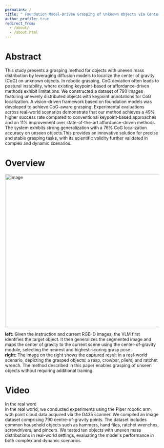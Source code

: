 ```yaml
---
permalink: /
title: " Foundation Model-Driven Grasping of Unknown Objects via Center of Gravity Estimation"
author_profile: true
redirect_from: 
  - /about/
  - /about.html
---
```


# Abstract

This study presents a grasping method for objects with uneven mass distribution by leveraging diffusion models to localize the center of gravity (CoG) on unknown objects. In robotic grasping, CoG deviation often leads to postural instability, where existing keypoint-based or affordance-driven methods exhibit limitations. We constructed a dataset of 790 images featuring unevenly distributed objects with keypoint annotations for CoG localization. A vision-driven framework based on foundation models was developed to achieve CoG-aware grasping. Experimental evaluations across real-world scenarios demonstrate that our method achieves a 49\% higher success rate compared to conventional keypoint-based approaches and an 11\% improvement over state-of-the-art affordance-driven methods. The system exhibits strong generalization with a 76\% CoG localization accuracy on unseen objects.This provides an innovative solution for precise and stable grasping tasks, with its scientific validity further validated in complex and dynamic scenarios.  


# Overview

<img width="1280" height="499" alt="image" src="https://github.com/user-attachments/assets/60ac5246-157d-4f4e-9170-4d51149231e8" />

**left:** Given the instruction and current RGB-D images, the VLM first identifies the target object. It then generalizes the segmented image and maps the center of gravity to the current scene using the center-of-gravity module, selecting the nearest and highest-scoring grasp pose.    
**right:** The image on the right shows the captured result in a real-world scenario, depicting the grasped objects: a rasp, crowbar, pliers, and ratchet wrench. The method described in this paper enables grasping of unseen objects without requiring additional training.  

# Video
In the real word  
In the real world, we conducted experiments using the Piper robotic arm, with point cloud data acquired via the D435 scanner. We compiled an image dataset comprising 790 centre-of-gravity points. The dataset includes common household objects such as hammers, hand files, ratchet wrenches, screwdrivers, and pincers. We tested ten objects with uneven mass distributions in real-world settings, evaluating the model's performance in both complex and dynamic scenarios.
